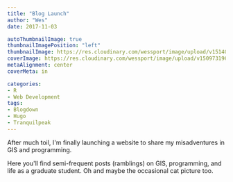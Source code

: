 ```yaml
---
title: "Blog Launch"
author: "Wes"
date: 2017-11-03

autoThumbnailImage: true
thumbnailImagePosition: "left"
thumbnailImage: https://res.cloudinary.com/wessport/image/upload/v1514071790/rocket_bw_400_jcpbv8.png
coverImage: https://res.cloudinary.com/wessport/image/upload/v1509731967/forest_e3myyq.jpg
metaAlignment: center
coverMeta: in

categories:
- R
- Web Development
tags:
- Blogdown
- Hugo
- Tranquilpeak
---
```


After much toil, I'm finally launching a website to share my misadventures in GIS and programming.

<!--more-->
 Here you'll find semi-frequent posts (ramblings) on GIS, programming, and life as a graduate student. Oh and maybe the occasional cat picture too.
